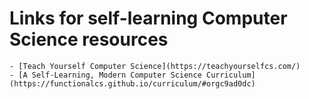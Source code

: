 # Links for self-learning Computer Science resources
	- [Teach Yourself Computer Science](https://teachyourselfcs.com/)
	- [A Self-Learning, Modern Computer Science Curriculum](https://functionalcs.github.io/curriculum/#orgc9ad0dc)
